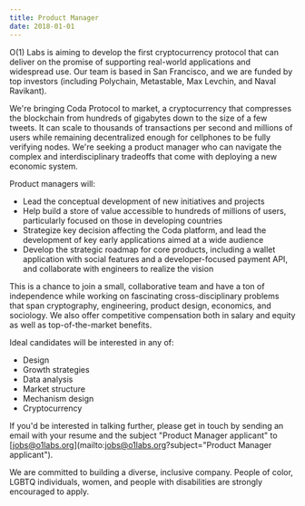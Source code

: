 ```yaml
---
title: Product Manager
date: 2018-01-01
---
```

O(1) Labs is aiming to develop the first cryptocurrency protocol that can deliver on the promise of supporting real-world applications and widespread use. Our team is based in San Francisco, and we are funded by top investors (including Polychain, Metastable, Max Levchin, and Naval Ravikant).

We're bringing Coda Protocol to market, a cryptocurrency that compresses the blockchain from hundreds of gigabytes down to the size of a few tweets. It can scale to thousands of transactions per second and millions of users while remaining decentralized enough for cellphones to be fully verifying nodes. We're seeking a product manager who can navigate the complex and interdisciplinary tradeoffs that come with deploying a new economic system.

Product managers will:

* Lead the conceptual development of new initiatives and projects
* Help build a store of value accessible to hundreds of millions of users, particularly focused on those in developing countries
* Strategize key decision affecting the Coda platform, and lead the development of key early applications aimed at a wide audience
* Develop the strategic roadmap for core products, including a wallet application with social features and a developer-focused payment API, and collaborate with engineers to realize the vision

This is a chance to join a small, collaborative team and have a ton of independence while working on fascinating cross-disciplinary problems that span cryptography, engineering, product design, economics, and sociology. We also offer competitive compensation both in salary and equity as well as top-of-the-market benefits.

Ideal candidates will be interested in any of:

* Design
* Growth strategies
* Data analysis
* Market structure
* Mechanism design
* Cryptocurrency

If you'd be interested in talking further, please get in touch by sending an email with your resume and the subject "Product Manager applicant" to [jobs@o1labs.org](mailto:jobs@o1labs.org?subject="Product Manager applicant").

We are committed to building a diverse, inclusive company. People of color, LGBTQ individuals, women, and people with disabilities are strongly encouraged to apply.

